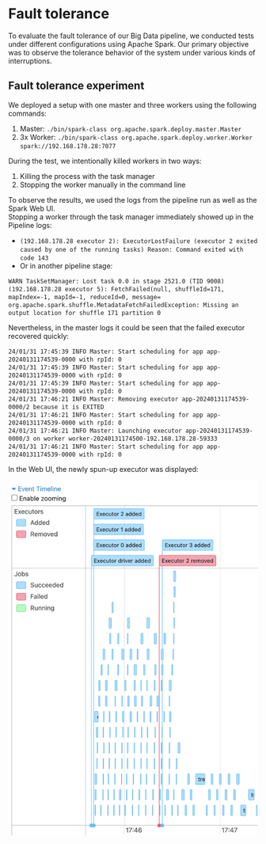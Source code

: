 # Fault tolerance

<!-- ## Fault tolerance experiments -->

To evaluate the fault tolerance of our Big Data pipeline, we conducted tests under different configurations using Apache Spark. Our primary objective was to observe the tolerance behavior of the system under various kinds of interruptions.

<!-- ## First mode -->

## Fault tolerance experiment

 We deployed a setup with one master and three workers using the following commands:

1. Master: `./bin/spark-class org.apache.spark.deploy.master.Master`
2. 3x Worker: `./bin/spark-class org.apache.spark.deploy.worker.Worker spark://192.168.178.28:7077`

During the test, we intentionally killed workers in two ways:

1. Killing the process with the task manager
2. Stopping the worker manually in the command line

To observe the results, we used the logs from the pipeline run as well as the Spark Web UI.  
Stopping a worker through the task manager immediately showed up in the Pipeline logs:

- `(192.168.178.28 executor 2): ExecutorLostFailure (executor 2 exited caused by one of the running tasks) Reason: Command exited with code 143`
- Or in another pipeline stage:

```
WARN TaskSetManager: Lost task 0.0 in stage 2521.0 (TID 9008) (192.168.178.28 executor 5): FetchFailed(null, shuffleId=171, mapIndex=-1, mapId=-1, reduceId=0, message=
org.apache.spark.shuffle.MetadataFetchFailedException: Missing an output location for shuffle 171 partition 0
```

Nevertheless, in the master logs it could be seen that the failed executor recovered quickly:

```
24/01/31 17:45:39 INFO Master: Start scheduling for app app-20240131174539-0000 with rpId: 0
24/01/31 17:45:39 INFO Master: Start scheduling for app app-20240131174539-0000 with rpId: 0
24/01/31 17:45:39 INFO Master: Start scheduling for app app-20240131174539-0000 with rpId: 0
24/01/31 17:46:21 INFO Master: Removing executor app-20240131174539-0000/2 because it is EXITED
24/01/31 17:46:21 INFO Master: Start scheduling for app app-20240131174539-0000 with rpId: 0
24/01/31 17:46:21 INFO Master: Launching executor app-20240131174539-0000/3 on worker worker-20240131174500-192.168.178.28-59333
24/01/31 17:46:21 INFO Master: Start scheduling for app app-20240131174539-0000 with rpId: 0
```

In the Web UI, the newly spun-up executor was displayed:

![](./attachments/web-ui-kill.png) 

<!-- TODO -->

<!-- ### Second mode -->


<!--  for that in the second mode worker was started with six executors. Executors were configure in the spark session configuration is follows: -->

<!-- - `    .config("spark.executor.instances", 6) \` -->

<!-- In the  -->

<!-- --- -->

<!-- - How does the system behave under Node/CPU/Memory/Hardware/... errors and failures? -->
<!-- - What happens during network interruptions and partitioning? -->
<!-- - How do error handling mechanisms affect efficiency/scale/latency/throughput/... etc.? -->
<!-- - Are there any worst/best case considerations? -->
<!-- - How does the application handle errors and distribution? -->
